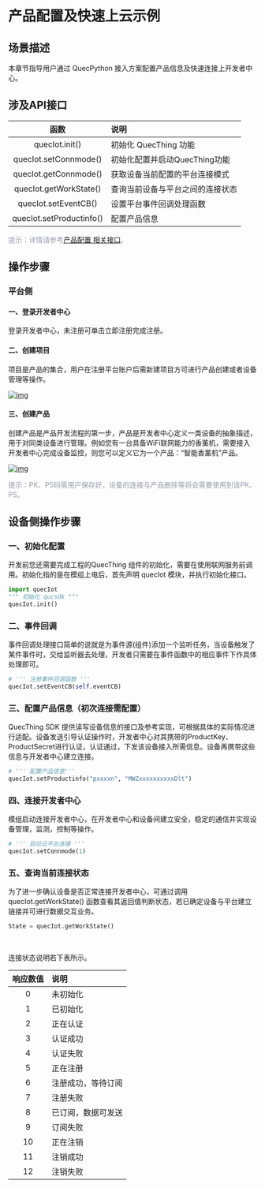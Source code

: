 # 产品配置及快速上云示例
## __场景描述__
本章节指导用户通过 QuecPython 接入方案配置产品信息及快速连接上开发者中心。

## __涉及API接口__

| 函数 | 说明  |
|:--------:| :-------------|
|quecIot.init()|初始化 QuecThing 功能 |
|quecIot.setConnmode()|初始化配置并启动QuecThing功能 |
|quecIot.getConnmode()|获取设备当前配置的平台连接模式 |
|quecIot.getWorkState()|查询当前设备与平台之间的连接状态 |
|quecIot.setEventCB() |设置平台事件回调处理函数 |
|quecIot.setProductinfo()|配置产品信息 |

<font color=#999AAA >提示：详情请参考[产品配置 相关接口](/deviceDevelop/wifi/QuecPython/api/wifi-quecpython-api-02.md)。</font>

## __操作步骤__
### __平台侧__
#### __一、登录开发者中心__
登录<a :href="toDevelopCenter()" target="_blank">开发者中心</a>，未注册可单击<a :href="toDevelopCenter('registerType')" target="_blank">立即注册</a>完成注册。
#### __二、创建项目__
项目是产品的集合，用户在注册平台账户后需新建项目方可进行产品创建或者设备管理等操作。

<a data-fancybox title="img" href="/deviceDevelop/wifi/QuecPython/resource/Connect_cloud/Example-01.png">![img](/deviceDevelop/wifi/QuecPython/resource/Connect_cloud/Example-01.png)</a>

#### __三、创建产品__
创建产品是产品开发流程的第一步，产品是开发者中心定义一类设备的抽象描述，用于对同类设备进行管理。例如您有一台具备WiFi联网能力的香薰机，需要接入开发者中心完成设备监控，则您可以定义它为一个产品：“智能香薰机”产品。

<a data-fancybox title="img" href="/deviceDevelop/wifi/QuecPython/resource/Connect_cloud/Example-02.png">![img](/deviceDevelop/wifi/QuecPython/resource/Connect_cloud/Example-02.png)</a>

<font color=#999AAA >提示：PK、PS码需用户保存好，设备的连接与产品删除等将会需要使用到该PK、PS。</font>

## __设备侧操作步骤__
### __一、初始化配置__
开发前您还需要完成工程的QuecThing 组件的初始化，需要在使用联网服务前调用。初始化指的是在模组上电后，首先声明 quecIot 模块，并执行初始化接口。
```py
import quecIot
""" 初始化 qucsdk """
quecIot.init()
```
### __二、事件回调__

事件回调处理接口简单的说就是为事件源(组件)添加一个监听任务，当设备触发了某件事件时，交给监听器去处理，开发者只需要在事件函数中的相应事件下作具体处理即可。

```py
# ''' 注册事件回调函数 '''
quecIot.setEventCB(self.eventCB)
```
### __三、配置产品信息（初次连接需配置）__

QuecThing SDK 提供读写设备信息的接口及参考实现，可根据具体的实际情况进行适配。设备发送引导认证操作时，开发者中心对其携带的ProductKey、ProductSecret进行认证，认证通过，下发该设备接入所需信息。设备再携带这些信息与开发者中心建立连接。
```py
# ''' 配置产品信息'''
quecIot.setProductinfo("pxxxxn", "MWZxxxxxxxxxxDlt")
```


### __四、连接开发者中心__
模组启动连接开发者中心，在开发者中心和设备间建立安全，稳定的通信并实现设备管理，监测，控制等操作。
```py
# ''' 启动云平台连接 '''
quecIot.setConnmode(1)
```

### __五、查询当前连接状态__

为了进一步确认设备是否正常连接开发者中心，可通过调用 quecIot.getWorkState() 函数查看其返回值判断状态，若已确定设备与平台建立链接并可进行数据交互业务。

```py
State = quecIot.getWorkState()
```

<br>

连接状态说明若下表所示。

| 响应数值 | 说明   |
|:--------:| :-----------|
|0| 未初始化|
|1| 已初始化|
|2| 正在认证|
|3| 认证成功|
|4| 认证失败|
|5| 正在注册|
|6| 注册成功，等待订阅|
|7| 注册失败|
|8| 已订阅，数据可发送|
|9| 订阅失败|
|10| 正在注销|
|11|  注销成功|
|12|  注销失败|

      
 
